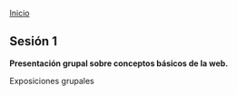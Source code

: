 <!-- No borrar o modificar -->
[Inicio](./index.md)

## Sesión 1 


**Presentación grupal sobre conceptos básicos de la web.**

Exposiciones grupales
